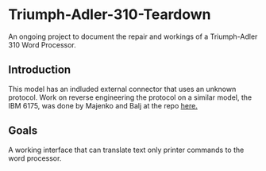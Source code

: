 # Triumph-Adler-310-Teardown
An ongoing project to document the repair and workings of a Triumph-Adler 310 Word Processor. 

## Introduction
This model has an indluded external connector that uses an unknown protocol. Work on reverse engineering the protocol on a similar model, the IBM 6175, was done by Majenko and Balj at the repo [here.](https://github.com/MajenkoProjects/IBM6715PrinterInterface)

## Goals
A working interface that can translate text only printer commands to the word processor.
